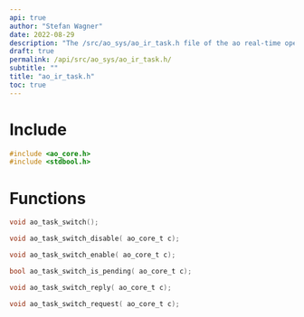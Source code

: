 ```yaml
---
api: true
author: "Stefan Wagner"
date: 2022-08-29
description: "The /src/ao_sys/ao_ir_task.h file of the ao real-time operating system."
draft: true
permalink: /api/src/ao_sys/ao_ir_task.h/
subtitle: ""
title: "ao_ir_task.h"
toc: true
---
```


# Include

```c
#include <ao_core.h>
#include <stdbool.h>
```

# Functions

```c
void ao_task_switch();
```

```c
void ao_task_switch_disable( ao_core_t c);
```

```c
void ao_task_switch_enable( ao_core_t c);
```

```c
bool ao_task_switch_is_pending( ao_core_t c);
```

```c
void ao_task_switch_reply( ao_core_t c);
```

```c
void ao_task_switch_request( ao_core_t c);
```


